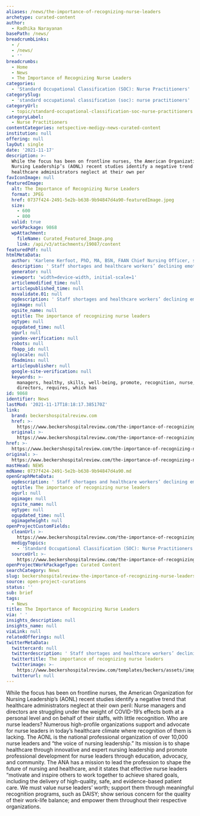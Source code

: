 ```yaml
---
aliases: /news/the-importance-of-recognizing-nurse-leaders
archetype: curated-content
author:
  - Radhika Narayanan
basePath: /news/
breadcrumbLinks:
  - /
  - /news/
  - ''
breadcrumbs:
  - Home
  - News
  - The Importance of Recognizing Nurse Leaders
categories:
  - 'Standard Occupational Classification (SOC): Nurse Practitioners'
categorySlug:
  - 'standard occupational classification (soc): nurse practitioners'
categoryUrl:
  - topic/standard-occupational-classification-soc-nurse-practitioners
categoryLabel:
  - Nurse Practitioners
contentCategories: netspective-medigy-news-curated-content
institution: null
offering: null
layOut: single
date: '2021-11-17'
description: >-
  While the focus has been on frontline nurses, the American Organization for
  Nursing Leadership’s (AONL) recent studies identify a negative trend that
  healthcare administrators neglect at their own per
favIconImage: null
featuredImage:
  alt: The Importance of Recognizing Nurse Leaders
  format: JPEG
  href: 0737f424-2491-5e2b-b638-9b94847d4a90-featuredImage.jpeg
  size:
    - 600
    - 800
  valid: true
  workPackage: 9868
  wpAttachment:
    fileName: Curated_Featured_Image.png
    link: /api/v3/attachments/19087/content
featuredPdf: null
htmlMetaData:
  author: 'Karlene Kerfoot, PhD, MA, BSN, FAAN Chief Nursing Officer, symplr'
  description: ' Staff shortages and healthcare workers’ declining emotional health and well-being following COVID-19 are threats to healthcare safety for all.'
  generator: null
  viewport: 'width=device-width, initial-scale=1'
  articlemodified_time: null
  articlepublished_time: null
  msvalidate.01: null
  ogdescription: ' Staff shortages and healthcare workers’ declining emotional health and well-being following COVID-19 are threats to healthcare safety for all.'
  ogimage: null
  ogsite_name: null
  ogtitle: The importance of recognizing nurse leaders
  ogtype: null
  ogupdated_time: null
  ogurl: null
  yandex-verification: null
  robots: null
  fbapp_id: null
  oglocale: null
  fbadmins: null
  articlepublisher: null
  google-site-verification: null
  keywords: >-
    managers, healthy, skills, well-being, promote, recognition, nurse,
    directors, requires, which has
id: 9868
identifier: News
lastMod: '2021-11-17T18:18:17.385170Z'
link:
  brand: beckershospitalreview.com
  href: >-
    https://www.beckershospitalreview.com/the-importance-of-recognizing-nurse-leaders.html
  original: >-
    https://www.beckershospitalreview.com/the-importance-of-recognizing-nurse-leaders.html
href: >-
  https://www.beckershospitalreview.com/the-importance-of-recognizing-nurse-leaders.html
original: >-
  https://www.beckershospitalreview.com/the-importance-of-recognizing-nurse-leaders.html
mastHead: NEWS
mdName: 0737f424-2491-5e2b-b638-9b94847d4a90.md
openGraphMetaData:
  ogdescription: ' Staff shortages and healthcare workers’ declining emotional health and well-being following COVID-19 are threats to healthcare safety for all.'
  ogtitle: The importance of recognizing nurse leaders
  ogurl: null
  ogimage: null
  ogsite_name: null
  ogtype: null
  ogupdated_time: null
  ogimageheight: null
openProjectCustomFields:
  cleanUrl: >-
    https://www.beckershospitalreview.com/the-importance-of-recognizing-nurse-leaders.html
  medigyTopics:
    - 'Standard Occupational Classification (SOC): Nurse Practitioners'
  sourceUrl: >-
    https://www.beckershospitalreview.com/the-importance-of-recognizing-nurse-leaders.html
openProjectWorkPackageType: Curated Content
searchCategory: News
slug: beckershospitalreview-the-importance-of-recognizing-nurse-leaders
source: open-project-curations
status: ''
sub: brief
tags:
  - News
title: The Importance of Recognizing Nurse Leaders
via: ' '
insights_description: null
insights_name: null
viaLink: null
relatedOfferings: null
twitterMetaData:
  twittercard: null
  twitterdescription: ' Staff shortages and healthcare workers’ declining emotional health and well-being following COVID-19 are threats to healthcare safety for all.'
  twittertitle: The importance of recognizing nurse leaders
  twitterimage: >-
    https://www.beckershospitalreview.com/templates/beckers/assets/images/bhr-og-image.png
  twitterurl: null
---
```

<p>While the focus has been on frontline nurses, the American Organization for Nursing Leadership’s (AONL) recent studies identify a negative trend that healthcare administrators neglect at their own peril: Nurse managers and directors are struggling under the weight of COVID-19’s effects both at a personal level and on behalf of their staffs, with little recognition.
Who are nurse leaders?
Numerous high-profile organizations support and advocate for nurse leaders in today’s healthcare climate where recognition of them is lacking.
The AONL is the national professional organization of over 10,000 nurse leaders and “the voice of nursing leadership.” Its mission is to shape healthcare through innovative and expert nursing leadership and promote professional development for nurse leaders through education, advocacy, and community.
The ANA has a mission to lead the profession to shape the future of nursing and healthcare, and it states that effective nurse leaders “motivate and inspire others to work together to achieve shared goals, including the delivery of high-quality, safe, and evidence-based patient care.
We must value nurse leaders’ worth; support them through meaningful recognition programs, such as DAISY; show serious concern for the quality of their work-life balance; and empower them throughout their respective organizations.</p>
